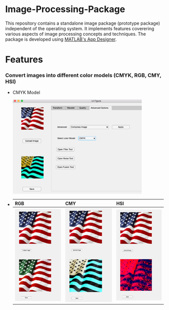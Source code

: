 # Image-Processing-Package
This repository contains a standalone image package (prototype package) independent of the operating system. It implements 
features coverering various aspects of image processing concepts and techniques. The package is developed using [MATLAB's 
App Designer](https://www.mathworks.com/products/matlab/app-designer.html). 

# Features
### Convert images into different color models (CMYK, RGB, CMY, HSI)
- CMYK Model

  <img src="./resources/cmyk-model.png" height="300">
  
- | RGB                                              |  CMY                                             | HSI                                              |
  |--------------------------------------------------|--------------------------------------------------|--------------------------------------------------|
  |<img src="./resources/rgb-model.png" width="250"/>|<img src="./resources/cmy-model.png" width="250"/>|<img src="./resources/hsi-model.png" width="250"/>| 
